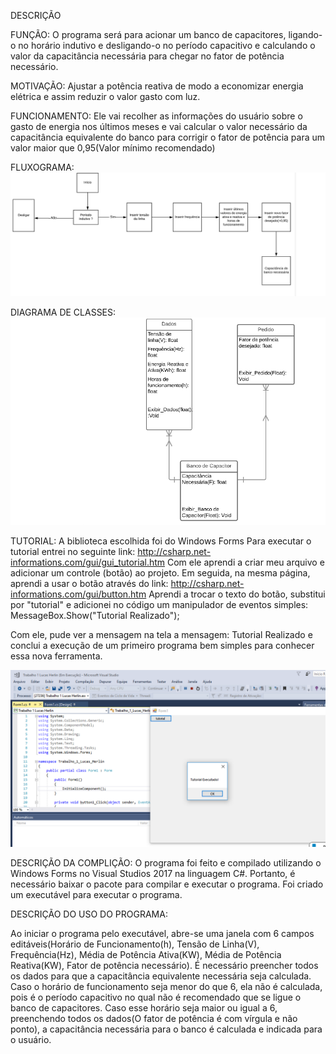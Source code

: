 DESCRIÇÃO

FUNÇÃO:
O programa será para acionar um banco de capacitores, ligando-o no horário indutivo e desligando-o no período capacitivo e calculando o valor da capacitância necessária para chegar no fator de potência necessário.

MOTIVAÇÃO:
Ajustar a potência reativa de modo a economizar energia elétrica e assim reduzir o valor gasto com luz. 

FUNCIONAMENTO:
Ele vai recolher as informações do usuário sobre o gasto de energia nos últimos meses e vai calcular o valor necessário da capacitância equivalente do banco para corrigir o fator de potência para um valor maior que 0,95(Valor mínimo recomendado) 

FLUXOGRAMA:
![Fluxograma](Fluxograma.png)

DIAGRAMA DE CLASSES:
![Diagrama de Classes](Diagramadeclasses.png)


TUTORIAL:
A biblioteca escolhida foi do Windows Forms
Para executar o tutorial entrei no seguinte link:
http://csharp.net-informations.com/gui/gui_tutorial.htm
Com ele aprendi a criar meu arquivo e adicionar um controle (botão) ao projeto. 
Em seguida, na mesma página, aprendi a usar o botão através do link:
http://csharp.net-informations.com/gui/button.htm
Aprendi a trocar o texto do botão, substitui por "tutorial" e adicionei no código um manipulador de eventos simples:
MessageBox.Show("Tutorial Realizado");

Com ele, pude ver a mensagem na tela a mensagem: Tutorial Realizado e conclui a execução de um primeiro programa bem simples para conhecer essa nova ferramenta.

![Tutorial](Tutorial.png)


DESCRIÇÃO DA COMPLIÇÃO:
O programa foi feito e compilado utilizando o Windows Forms no Visual Studios 2017 na linguagem C#. Portanto, é necessário baixar o pacote para compilar e executar o programa. Foi criado um executável para executar o programa.  

DESCRIÇÃO DO USO DO PROGRAMA:

Ao iniciar o programa pelo executável, abre-se uma janela com 6 campos editáveis(Horário de Funcionamento(h), Tensão de Linha(V), Frequência(Hz), Média de Potência Ativa(KW), Média de Potência Reativa(KW), Fator de potência necessário). 
É necessário preencher todos os dados para que a capacitância equivalente necessária seja calculada. Caso o horário de funcionamento seja menor do que 6, ela não é calculada, pois é o período capacitivo no qual não é recomendado que se ligue o banco de capacitores. Caso esse horário seja maior ou igual a 6, preenchendo todos os dados(O fator de potência é com vírgula e não ponto), a capacitância necessária para o banco é calculada e indicada para o usuário. 


